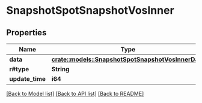 # SnapshotSpotSnapshotVosInner

## Properties

Name | Type | Description | Notes
------------ | ------------- | ------------- | -------------
**data** | [**crate::models::SnapshotSpotSnapshotVosInnerData**](snapshotSpot_snapshotVos_inner_data.md) |  | 
**r#type** | **String** |  | 
**update_time** | **i64** |  | 

[[Back to Model list]](../README.md#documentation-for-models) [[Back to API list]](../README.md#documentation-for-api-endpoints) [[Back to README]](../README.md)


